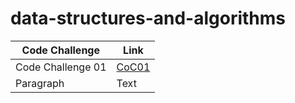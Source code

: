 # data-structures-and-algorithms



| Code Challenge | Link                                  |
|----------------|---------------------------------------|
| Code Challenge 01| [CoC01](./code_challenge01/README.md) |
| Paragraph      | Text                                  |